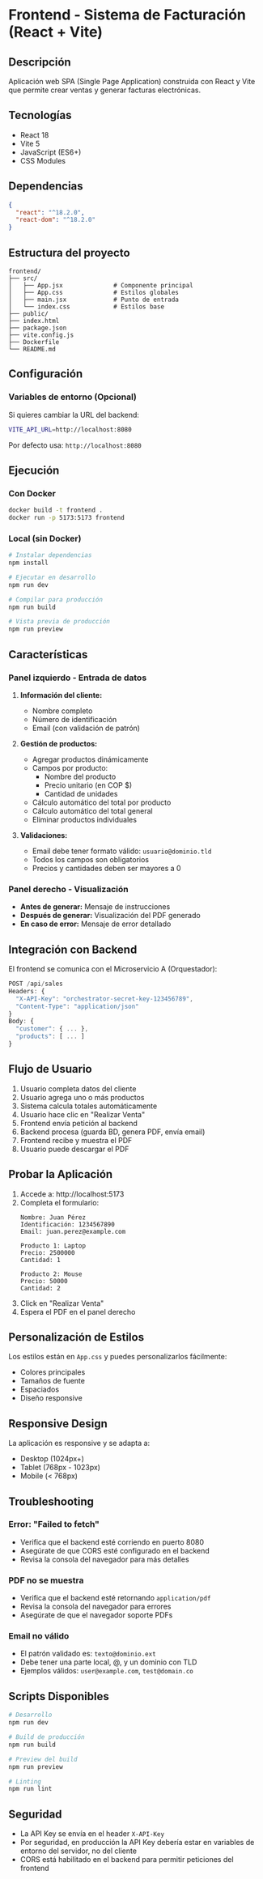 # Frontend - Sistema de Facturación (React + Vite)

## Descripción

Aplicación web SPA (Single Page Application) construida con React y Vite que permite crear ventas y generar facturas electrónicas.

## Tecnologías

- React 18
- Vite 5
- JavaScript (ES6+)
- CSS Modules

## Dependencias

```json
{
  "react": "^18.2.0",
  "react-dom": "^18.2.0"
}
```

## Estructura del proyecto

```
frontend/
├── src/
│   ├── App.jsx              # Componente principal
│   ├── App.css              # Estilos globales
│   ├── main.jsx             # Punto de entrada
│   └── index.css            # Estilos base
├── public/
├── index.html
├── package.json
├── vite.config.js
├── Dockerfile
└── README.md
```

## Configuración

### Variables de entorno (Opcional)

Si quieres cambiar la URL del backend:

```bash
VITE_API_URL=http://localhost:8080
```

Por defecto usa: `http://localhost:8080`

## Ejecución

### Con Docker

```bash
docker build -t frontend .
docker run -p 5173:5173 frontend
```

### Local (sin Docker)

```bash
# Instalar dependencias
npm install

# Ejecutar en desarrollo
npm run dev

# Compilar para producción
npm run build

# Vista previa de producción
npm run preview
```

## Características

### Panel izquierdo - Entrada de datos

1. **Información del cliente:**
   - Nombre completo
   - Número de identificación
   - Email (con validación de patrón)

2. **Gestión de productos:**
   - Agregar productos dinámicamente
   - Campos por producto:
     - Nombre del producto
     - Precio unitario (en COP $)
     - Cantidad de unidades
   - Cálculo automático del total por producto
   - Cálculo automático del total general
   - Eliminar productos individuales

3. **Validaciones:**
   - Email debe tener formato válido: `usuario@dominio.tld`
   - Todos los campos son obligatorios
   - Precios y cantidades deben ser mayores a 0

### Panel derecho - Visualización

- **Antes de generar:** Mensaje de instrucciones
- **Después de generar:** Visualización del PDF generado
- **En caso de error:** Mensaje de error detallado

## Integración con Backend

El frontend se comunica con el Microservicio A (Orquestador):

```javascript
POST /api/sales
Headers: {
  "X-API-Key": "orchestrator-secret-key-123456789",
  "Content-Type": "application/json"
}
Body: {
  "customer": { ... },
  "products": [ ... ]
}
```

## Flujo de Usuario

1. Usuario completa datos del cliente
2. Usuario agrega uno o más productos
3. Sistema calcula totales automáticamente
4. Usuario hace clic en "Realizar Venta"
5. Frontend envía petición al backend
6. Backend procesa (guarda BD, genera PDF, envía email)
7. Frontend recibe y muestra el PDF
8. Usuario puede descargar el PDF

## Probar la Aplicación

1. Accede a: http://localhost:5173
2. Completa el formulario:
   ```
   Nombre: Juan Pérez
   Identificación: 1234567890
   Email: juan.perez@example.com
   
   Producto 1: Laptop
   Precio: 2500000
   Cantidad: 1
   
   Producto 2: Mouse
   Precio: 50000
   Cantidad: 2
   ```
3. Click en "Realizar Venta"
4. Espera el PDF en el panel derecho

## Personalización de Estilos

Los estilos están en `App.css` y puedes personalizarlos fácilmente:

- Colores principales
- Tamaños de fuente
- Espaciados
- Diseño responsive

## Responsive Design

La aplicación es responsive y se adapta a:
- Desktop (1024px+)
- Tablet (768px - 1023px)
- Mobile (< 768px)

## Troubleshooting

### Error: "Failed to fetch"

- Verifica que el backend esté corriendo en puerto 8080
- Asegúrate de que CORS esté configurado en el backend
- Revisa la consola del navegador para más detalles

### PDF no se muestra

- Verifica que el backend esté retornando `application/pdf`
- Revisa la consola del navegador para errores
- Asegúrate de que el navegador soporte PDFs

### Email no válido

- El patrón validado es: `texto@dominio.ext`
- Debe tener una parte local, @, y un dominio con TLD
- Ejemplos válidos: `user@example.com`, `test@domain.co`

## Scripts Disponibles

```bash
# Desarrollo
npm run dev

# Build de producción
npm run build

# Preview del build
npm run preview

# Linting
npm run lint
```

## Seguridad

- La API Key se envía en el header `X-API-Key`
- Por seguridad, en producción la API Key debería estar en variables de entorno del servidor, no del cliente
- CORS está habilitado en el backend para permitir peticiones del frontend